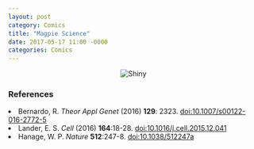 ```yaml
---
layout: post
category: Comics
title: "Magpie Science"
date: 2017-05-17 11:00 -0000
categories: Comics
---
```


<section id="special">
<div align="center">
<img src="/assets/2017-05-17-shiny/QKcomic_0001_shiny_r.jpg" title="Never get between a magpie and a novel gene editing technology..." alt="Shiny" srcset="/assets/2017-05-17-shiny/QKcomic_0001_shiny_r.jpg"/>
</div>
</section>

<section id="references">
<div align="left">
<h3>References</h3>
<li>Bernardo, R. <i>Theor Appl Genet</i> (2016) <b>129</b>: 2323. <a href="https://doi.org/10.1007/s00122-016-2772-5">doi:10.1007/s00122-016-2772-5</a></li>
   
<li>Lander, E. S. <i>Cell</i> (2016) <b>164</b>:18-28. <a href="https://doi.org/10.1016/j.cell.2015.12.041">doi:10.1016/j.cell.2015.12.041</a></li>
<li>Hanage, W. P. <i>Nature</i> <b>512</b>:247-8. <a href="https://doi.org/10.1038/512247a">doi:10.1038/512247a</a></li>
<br>
</div>
</section>
